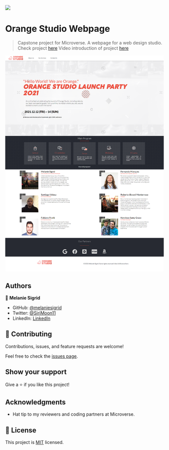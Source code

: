![](https://img.shields.io/badge/Microverse-blueviolet)

# Orange Studio Webpage

> Capstone project for Microverse. A webpage for a web design studio. 
> Check project [here](https://melaniesigrid.github.io/OrangeStudio/)
> Video introduction of project [here](https://www.loom.com/share/a3255081058447c8b041fd1f26859241)


![screenshot](images/Orange-studio-screenshot.png)

## Authors

👤 **Melanie Sigrid**

- GitHub: [@melaniesigrid](https://github.com/melaniesigrid)
- Twitter: [@SiriMoon11](https://twitter.com/SiriMoon11)
- LinkedIn: [LinkedIn](https://www.linkedin.com/in/melanie-arellano-92aaa9194/)

## 🤝 Contributing

Contributions, issues, and feature requests are welcome!

Feel free to check the [issues page](../../issues/).

## Show your support

Give a ⭐️ if you like this project!

## Acknowledgments

- Hat tip to my reviewers and coding partners at Microverse.

## 📝 License

This project is [MIT](./MIT.md) licensed.

